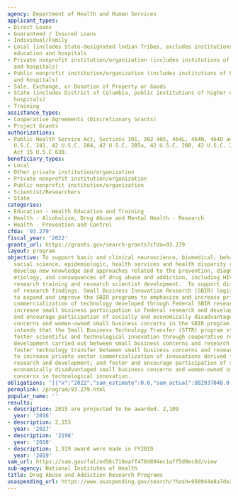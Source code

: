 ```yaml
---
agency: Department of Health and Human Services
applicant_types:
- Direct Loans
- Guaranteed / Insured Loans
- Individual/Family
- Local (includes State-designated lndian Tribes, excludes institutions of higher
  education and hospitals
- Private nonprofit institution/organization (includes institutions of higher education
  and hospitals)
- Public nonprofit institution/organization (includes institutions of higher education
  and hospitals)
- Sale, Exchange, or Donation of Property or Goods
- State (includes District of Columbia, public institutions of higher education and
  hospitals)
- Training
assistance_types:
- Cooperative Agreements (Discretionary Grants)
- Project Grants
authorizations:
- Public Health Service Act, Sections 301, 302 405, 464L, 464N, 464O and 464P, 42
  U.S.C. 241, 42 U.S.C. 284, 42 U.S.C. 285o, 42 U.S.C. 288, 42 U.S.C. 295; Small Business
  Act 15 U.S.C 638.
beneficiary_types:
- Local
- Other private institution/organization
- Private nonprofit institution/organization
- Public nonprofit institution/organization
- Scientist/Researchers
- State
categories:
- Education - Health Education and Training
- Health - Alcoholism, Drug Abuse and Mental Health - Research
- Health - Prevention and Control
cfda: '93.279'
fiscal_year: '2022'
grants_url: https://grants.gov/search-grants?cfda=93.279
layout: program
objective: To support basic and clinical neuroscience, biomedical, behavioral and
  social science, epidemiologic, health services and health disparity research.  To
  develop new knowledge and approaches related to the prevention, diagnosis, treatment,
  etiology, and consequences of drug abuse and addiction, including HIV/AIDS. To support
  research training and research scientist development.  To support dissemination
  of research findings. Small Business Innovation Research (SBIR) legislation is intended
  to expand and improve the SBIR programs to emphasize and increase private sector
  commercialization of technology developed through Federal SBIR research and development;
  increase small business participation in Federal research and development; and foster
  and encourage participation of socially and economically disadvantaged small business
  concerns and women-owned small business concerns in the SBIR program. The legislation
  intends that the Small Business Technology Transfer (STTR) program stimulate and
  foster scientific and technological innovation through cooperative research and
  development carried out between small business concerns and research institutions;
  foster technology transfer between small business concerns and research institutions;
  to increase private sector commercialization of innovations derived from Federal
  research and development; and foster and encourage participation of socially and
  economically disadvantaged small business concerns and women-owned small business
  concerns in technological innovation.
obligations: '[{"x":"2022","sam_estimate":0.0,"sam_actual":882937048.0,"usa_spending_actual":1491750493.42},{"x":"2023","sam_estimate":1217005383.0,"sam_actual":0.0,"usa_spending_actual":1519394944.73},{"x":"2024","sam_estimate":1217872302.0,"sam_actual":0.0,"usa_spending_actual":1519782507.3700001}]'
permalink: /program/93.279.html
popular_name: ''
results:
- description: 2015 are projected to be awarded. 2,109
  year: '2016'
- description: 2,153
  year: '2017'
- description: '2198'
  year: '2018'
- description: 1,919 award were made in FY2019
  year: '2019'
sam_url: https://sam.gov/fal/ed56c718eaff478d894ec1aff5d9ec8d/view
sub-agency: National Institutes of Health
title: Drug Abuse and Addiction Research Programs
usaspending_url: https://www.usaspending.gov/search/?hash=950944e8a7de2f5eeaa476871080760c
---
```

